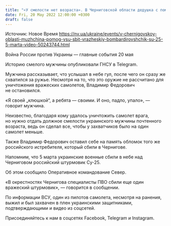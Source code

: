 ```yaml
---
title: "«У смелости нет возраста». В Черниговской области дедушка с помощью ружья помог ВСУ сбить вражеский бомбардировщик Су-25"
date: Fri, 20 May 2022 12:00:00 +0300
draft: false
---
```

Источник: Новое Время https://nv.ua/ukraine/events/v-chernigovskoy-oblasti-muzhchina-pomog-vsu-sbit-vrazheskiy-bombardirovshchik-su-25-5-marta-video-50243744.html


Война России против Украины — главные события 20 мая

Историю смелого мужчины опубликовали ГНСУ в Telegram.

Мужчина рассказывает, что услышал в небе гул, после чего он сразу же схватился за ружье. Несмотря на то, что это оружие не рассчитано для уничтожения вражеских самолетов, Владимир Федорович не остановился.

«Я своей „клюшкой“, а ребята — своими. И оно, падло, упало», — говорит мужчина.

Неизвестно, благодаря кому удалось уничтожить самолет врага, но нужно отдать должное смелости украинского мужчины почтенного возраста, ведь он сделал все, чтобы у захватчиков было на один самолет меньше.

Также Владимир Федорович оставил себе на память обломок того же российского истребителя, который сбили в Чернигове.

Напомним, что 5 марта украинские военные сбили в небе над Черниговом российский штурмовик Су-25.

Об этом сообщило Оперативное командование Север.

«В окрестностях Чернигова специалисты ПВО сбили еще один вражеский штурмовик», — говорится в сообщении.

По информации ВСУ, один из пилотов самолета, несмотря на ранения, выжил и был захвачен в плен украинскими защитниками, подтверждающими и видео из соцсетей.

Присоединяйтесь к нам в соцсетях Facebook, Telegram и Instagram.
